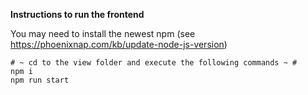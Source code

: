 **Instructions to run the frontend**

You may need to install the newest npm (see https://phoenixnap.com/kb/update-node-js-version)

```
# ~ cd to the view folder and execute the following commands ~ #
npm i
npm run start
```
